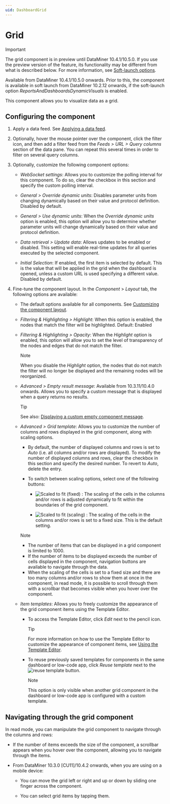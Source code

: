 ```yaml
---
uid: DashboardGrid
---
```


# Grid

> [!IMPORTANT]
> The grid component is in preview until DataMiner 10.4.1/10.5.0. If you use the preview version of the feature, its functionality may be different from what is described below. For more information, see [Soft-launch options](xref:SoftLaunchOptions).

Available from DataMiner 10.4.1/10.5.0 onwards<!--RN 34761-->. Prior to this, the component is available in soft launch from DataMiner 10.2.12 onwards, if the soft-launch option *ReportsAndDashboardsDynamicVisuals* is enabled.

This component allows you to visualize data as a grid.

## Configuring the component

1. Apply a data feed. See [Applying a data feed](xref:Apply_Data_Feed).

1. Optionally, hover the mouse pointer over the component, click the filter icon, and then add a filter feed from the *Feeds > URL > Query columns* section of the data pane. You can repeat this several times in order to filter on several query columns<!--RN 34761-->.

1. Optionally, customize the following component options:

   - *WebSocket settings*: Allows you to customize the polling interval for this component. To do so, clear the checkbox in this section and specify the custom polling interval.

   - *General > Override dynamic units*: Disables parameter units from changing dynamically based on their value and protocol definition. Disabled by default.

   - *General > Use dynamic units*: When the *Override dynamic units* option is enabled, this option will allow you to determine whether parameter units will change dynamically based on their value and protocol definition.

   - *Data retrieval > Update data*: Allows updates to be enabled or disabled. This setting will enable real-time updates for all queries executed by the selected component<!--RN 37269-->.

   - *Initial Selection*: If enabled, the first item is selected by default. This is the value that will be applied in the grid when the dashboard is opened, unless a custom URL is used specifying a different value. Disabled by default.

1. Fine-tune the component layout. In the *Component* > *Layout* tab, the following options are available:

   - The default options available for all components. See [Customizing the component layout](xref:Customize_Component_Layout).

   - *Filtering & Highlighting > Highlight*: When this option is enabled, the nodes that match the filter will be highlighted. Default: Enabled

   - *Filtering & Highlighting > Opacity*: When the *Highlight* option is enabled, this option will allow you to set the level of transparency of the nodes and edges that do not match the filter.

     > [!NOTE]
     > When you disable the *Highlight* option, the nodes that do not match the filter will no longer be displayed and the remaining nodes will be reorganized.

   - *Advanced > Empty result message*: Available from 10.3.11/10.4.0 onwards<!-- RN 37173 -->. Allows you to specify a custom message that is displayed when a query returns no results.

     > [!TIP]
     > See also: [Displaying a custom empty component message](xref:Tutorial_Dashboards_Displaying_a_custom_empty_component_message).

   - *Advanced > Grid template*: Allows you to customize the number of columns and rows displayed in the grid component, along with scaling options<!--RN 34761 + 34781-->.

     - By default, the number of displayed columns and rows is set to *Auto* (i.e. all columns and/or rows are displayed). To modify the number of displayed columns and rows, clear the checkbox in this section and specify the desired number. To revert to *Auto*, delete the entry.

     - To switch between scaling options, select one of the following buttons:

       - ![Scaled to fit (fixed)](~/user-guide/images/Fixed.png) : The scaling of the cells in the columns and/or rows is adjusted dynamically to fit within the boundaries of the grid component.

       - ![Scaled to fit (scaling)](~/user-guide/images/Scaling.png) : The scaling of the cells in the columns and/or rows is set to a fixed size. This is the default setting.

     > [!NOTE]
     >
     > - The number of items that can be displayed in a grid component is limited to 1000<!--RN 37699-->.
     > - If the number of items to be displayed exceeds the number of cells displayed in the component, navigation buttons are available to navigate through the data<!--RN 34761-->.
     > - When the scaling of the cells is set to a fixed size and there are too many columns and/or rows to show them at once in the component, in read mode, it is possible to scroll through them with a scrollbar that becomes visible when you hover over the component<!--RN 37699-->.

   - *Item templates*: Allows you to freely customize the appearance of the grid component items using the Template Editor<!--RN 34761-->.

     - To access the Template Editor, click *Edit* next to the pencil icon.

       > [!TIP]
       > For more information on how to use the Template Editor to customize the appearance of component items, see [Using the Template Editor](xref:Template_Editor).

     - To reuse previously saved templates for components in the same dashboard or low-code app, click *Reuse template* next to the ![reuse template](~/user-guide/images/Reuse_Template.png) button<!--RN 34948-->.

       > [!NOTE]
       > This option is only visible when another grid component in the dashboard or low-code app is configured with a custom template.

## Navigating through the grid component

In read mode, you can manipulate the grid component to navigate through the columns and rows:

- If the number of items exceeds the size of the component, a scrollbar appears when you hover over the component, allowing you to navigate through the items.

- From DataMiner 10.3.0 [CU11]/10.4.2 onwards<!--RN 38191-->, when you are using on a mobile device:

  - You can move the grid left or right and up or down by sliding one finger across the component.

  - You can select grid items by tapping them.
